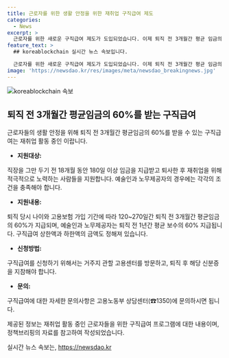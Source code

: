 ```yaml
---
title: 근로자를 위한 생활 안정을 위한 재취업 구직급여 제도
categories:
  - News
excerpt: >
  근로자를 위한 새로운 구직급여 제도가 도입되었습니다. 이제 퇴직 전 3개월간 평균 임금의 60%를 받을 수 있으며, 180일 이상 임금을 받았고 퇴사 후 재취업을 위해 노력하는 사람들에게 지원됩니다. 신청은 거주지 관할 고용센터를 방문하거나 고용노동부 상담센터로 문의하면 됩니다. 이 정책은 근로자들의 생활안정을 위한 좋은 뉴스입니다. (150자)
feature_text: >
  ## koreablockchain 실시간 뉴스 속보입니다.

  근로자를 위한 새로운 구직급여 제도가 도입되었습니다. 이제 퇴직 전 3개월간 평균 임금의 60%를 받을 수 있으며, 180일 이상 임금을 받았고 퇴사 후 재취업을 위해 노력하는 사람들에게 지원됩니다. 신청은 거주지 관할 고용센터를 방문하거나 고용노동부 상담센터로 문의하면 됩니다. 이 정책은 근로자들의 생활안정을 위한 좋은 뉴스입니다. (150자)
image: 'https://newsdao.kr/res/images/meta/newsdao_breakingnews.jpg'
---
```


<p><img src="https://newsdao.kr/res/images/meta/newsdao_breakingnews.jpg" alt="koreablockchain 속보" /></p>

<h2 data-ke-size="size26">퇴직 전 3개월간 평균임금의 60%를 받는 구직급여</h2>

<p>근로자들의 생활 안정을 위해 퇴직 전 3개월간 평균임금의 60%를 받을 수 있는 구직급여는 재취업 활동 중인 이랍니다.</p>

<ul>
    <li><b>지원대상:</b></li>
</ul>

<p data-ke-size="size16">직장을 그만 두기 전 18개월 동안 180일 이상 임금을 지급받고 퇴사한 후 재취업을 위해 적극적으로 노력하는 사람들을 지원합니다. 예술인과 노무제공자의 경우에는 각각의 조건을 충족해야 합니다.</p>

<ul>
    <li><b>지원내용:</b></li>
</ul>

<p data-ke-size="size16">퇴직 당시 나이와 고용보험 가입 기간에 따라 120~270일간 퇴직 전 3개월간 평균임금의 60%가 지급되며, 예술인과 노무제공자는 퇴직 전 1년간 평균 보수의 60% 지급됩니다. 구직급여 상한액과 하한액의 금액도 정해져 있습니다.</p>

<ul>
    <li><b>신청방법:</b></li>
</ul>

<p data-ke-size="size16">구직급여를 신청하기 위해서는 거주지 관할 고용센터를 방문하고, 퇴직 후 해당 신분증을 지참해야 합니다.</p>

<ul>
    <li><b>문의:</b></li>
</ul>

<p data-ke-size="size16">구직급여에 대한 자세한 문의사항은 고용노동부 상담센터(☎1350)에 문의하시면 됩니다.</p>

<p>제공된 정보는 재취업 활동 중인 근로자들을 위한 구직급여 프로그램에 대한 내용이며, 정책브리핑의 자료를 참고하여 작성되었습니다.</p>
실시간 뉴스 속보는, <a href="https://newsdao.kr" rel="dofollow">https://newsdao.kr</a>


